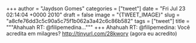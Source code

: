 
+++
author = "Jaydson Gomes"
categories = ["tweet"]
date = "Fri Jul 23 02:14:04 +0000 2010"
draft = false
image = "{TWEET_IMAGE}"
slug = "a8cfe76dd3c5c90a5c75f1b062a3a42c6c86b582"
tags = ["tweet"]
title = """Ahahuah RT: @filipemedina..."""
+++
Ahahuah RT: @filipemedina: Você acredita em milagres? http://tinyurl.com/28kwory (agora eu acredito)
